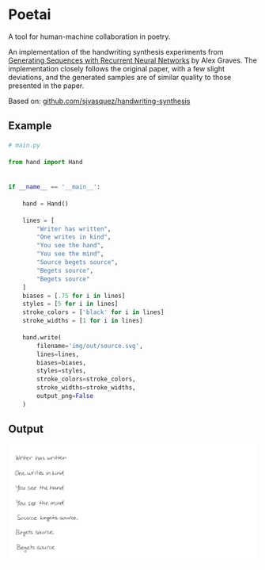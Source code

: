 # Poetai

A tool for human-machine collaboration in poetry.

An implementation of the handwriting synthesis experiments from <a href="https://arxiv.org/abs/1308.0850">Generating Sequences with Recurrent Neural Networks</a> by Alex Graves.  The implementation closely follows the original paper, with a few slight deviations, and the generated samples are of similar quality to those presented in the paper.

Based on: [github.com/sjvasquez/handwriting-synthesis](https://github.com/sjvasquez/handwriting-synthesis)

## Example

```python
# main.py

from hand import Hand


if __name__ == '__main__':

    hand = Hand()

    lines = [
        "Writer has written",
        "One writes in kind",
        "You see the hand",
        "You see the mind",
        "Source begets source",
        "Begets source",
        "Begets source"
    ]
    biases = [.75 for i in lines]
    styles = [5 for i in lines]
    stroke_colors = ['black' for i in lines]
    stroke_widths = [1 for i in lines]
    
    hand.write(
        filename='img/out/source.svg',
        lines=lines,
        biases=biases,
        styles=styles,
        stroke_colors=stroke_colors,
        stroke_widths=stroke_widths,
        output_png=False
    )
```

## Output

![](./img/source.svg)